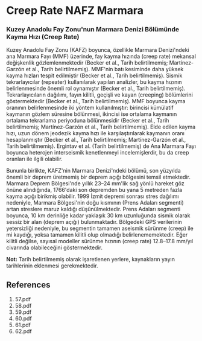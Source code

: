 # Creep Rate NAFZ Marmara

### Kuzey Anadolu Fay Zonu'nun Marmara Denizi Bölümünde Kayma Hızı (Creep Rate)

Kuzey Anadolu Fay Zonu (KAFZ) boyunca, özellikle Marmara Denizi'ndeki ana Marmara Fayı (MMF) üzerinde, fay kayma hızında (creep rate) mekansal değişkenlik gözlemlenmektedir (Becker et al., Tarih belirtilmemiş; Martínez-Garzón et al., Tarih belirtilmemiş). MMF'nin batı kesiminde daha yüksek kayma hızları tespit edilmiştir (Becker et al., Tarih belirtilmemiş). Sismik tekrarlayıcılar (repeater) kullanılarak yapılan analizler, bu kayma hızının belirlenmesinde önemli rol oynamıştır (Becker et al., Tarih belirtilmemiş). Tekrarlayıcıların dağılımı, fayın kilitli, geçişli ve kayan (creeping) bölümlerini göstermektedir (Becker et al., Tarih belirtilmemiş). MMF boyunca kayma oranının belirlenmesinde iki yöntem kullanılmıştır: birincisi kümülatif kaymanın gözlem süresine bölünmesi, ikincisi ise ortalama kaymanın ortalama tekrarlama periyoduna bölünmesidir (Becker et al., Tarih belirtilmemiş; Martínez-Garzón et al., Tarih belirtilmemiş). Elde edilen kayma hızı, uzun dönem jeodezik kayma hızı ile karşılaştırılarak kaymanın oranı hesaplanmıştır (Becker et al., Tarih belirtilmemiş; Martínez-Garzón et al., Tarih belirtilmemiş). Ergintav et al. (Tarih belirtilmemiş) de Ana Marmara Fayı boyunca heterojen interseismik kenetlenmeyi incelemişlerdir, bu da creep oranları ile ilgili olabilir.

Bununla birlikte, KAFZ'nin Marmara Denizi'ndeki bölümü, son yüzyılda önemli bir deprem üretmemiş bir deprem açığı bölgesini temsil etmektedir. Marmara Deprem Bölgesi'nde yıllık 23–24 mm'lik sağ yönlü hareket göz önüne alındığında, 1766'daki son depremden bu yana 5 metreden fazla kayma açığı birikmiş olabilir. 1999 İzmit depremi sonrası stres dağılımı nedeniyle, Marmara Bölgesi'nin doğu kısmının (Prens Adaları segmenti) artan streslere maruz kaldığı düşünülmektedir. Prens Adaları segmenti boyunca, 10 km derinliğe kadar yaklaşık 30 km uzunluğunda sismik olarak sessiz bir alan (deprem açığı) bulunmaktadır. Bölgedeki GPS verilerinin yetersizliği nedeniyle, bu segmentin tamamen aseismik sürünme (creep) ile mi kaydığı, yoksa tamamen kilitli olup olmadığı belirlenememektedir. Eğer kilitli değilse, sayısal modeller sürünme hızının (creep rate) 12.8–17.8 mm/yıl civarında olabileceğini göstermektedir.

**Not:** Tarih belirtilmemiş olarak işaretlenen yerlere, kaynakların yayın tarihlerinin eklenmesi gerekmektedir.


## References

1. 57.pdf
2. 58.pdf
3. 59.pdf
4. 60.pdf
5. 61.pdf
6. 62.pdf
